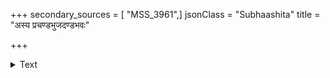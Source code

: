 +++
secondary_sources = [ "MSS_3961",]
jsonClass = "Subhaashita"
title = "अस्य प्रचण्डभुजदण्डभवः"

+++

<details><summary>Text</summary>

अस्य प्रचण्डभुजदण्डभवः कृशानुश् चण्डांशुचण्डकरजित् सुमहाप्रतापः।  
प्रत्यर्थिभूपतिपलाशवनं विदह्य प्रौढासु दिक्षु बहुदाहमुरीकरोति॥
</details>
